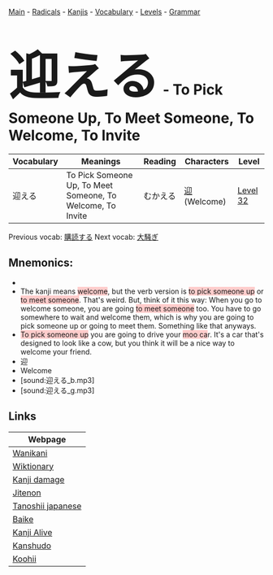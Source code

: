 <style> bigfont {font-size: 100px}</style>
[Main](../README.md) -
[Radicals](../radicals.md) -
[Kanjis](../kanjis.md) -
[Vocabulary](../vocabulary.md) -
[Levels](../levels.md) -
[Grammar](../grammar.md)
# <bigfont> 迎える</bigfont> - To Pick Someone Up, To Meet Someone, To Welcome, To Invite 

| Vocabulary | Meanings | Reading | Characters | Level |
| --- | --- | --- | --- | --- |
| 迎える | To Pick Someone Up, To Meet Someone, To Welcome, To Invite | むかえる |  [迎](../kanjis/迎.md) (Welcome) | [Level 32](../levels/wk_level32.md) |

Previous vocab: [購読する](購読する.md) Next vocab: [大騒ぎ](大騒ぎ.md) 

## Mnemonics:

* 
* The kanji means <span style="background-color:#ffcccb"> welcome</span>, but the verb version is <span style="background-color:#ffcccb"> to pick someone up</span> or <span style="background-color:#ffcccb"> to meet someone</span>. That's weird. But, think of it this way: When you go to welcome someone, you are going <span style="background-color:#ffcccb"> to meet someone</span> too. You have to go somewhere to wait and welcome them, which is why you are going to pick someone up or going to meet them. Something like that anyways.
* <span style="background-color:#ffcccb"> To pick someone up</span> you are going to drive your <span style="background-color:#ffcccb"> moo ca</span>r. It's a car that's designed to look like a cow, but you think it will be a nice way to welcome your friend.
* 迎
* Welcome
* [sound:迎える_b.mp3]
* [sound:迎える_g.mp3]


## Links 

| Webpage |
| --- |
| [Wanikani          ](https://www.wanikani.com/kanji/迎える) |
| [Wiktionary        ](https://en.wiktionary.org/wiki/迎える) |
| [Kanji damage      ](http://www.kanjidamage.com/kanji/search?utf8=✓&q=迎える) |
| [Jitenon           ](https://jitenon.com/kanji/迎える) |
| [Tanoshii japanese ](https://www.tanoshiijapanese.com/dictionary/kanji.cfm?k=迎える) |
| [Baike             ](https://baike.baidu.com/item/迎える) |
| [Kanji Alive       ](https://app.kanjialive.com/迎える) |
| [Kanshudo          ](https://www.kanshudo.com/searchmn?q=迎える) |
| [Koohii            ](https://kanji.koohii.com/study/kanji/迎える) |
